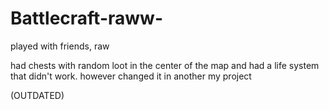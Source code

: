 # Battlecraft-raww-
played with friends, raw

had chests with random loot in the center of the map
and had a life system that didn't work. however changed it in another my project

(OUTDATED)  
